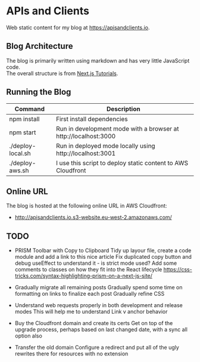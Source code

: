 # APIs and Clients

Web static content for my blog at https://apisandclients.io.

## Blog Architecture

The blog is primarily written using markdown and has very little JavaScript code.\
The overall structure is from [Next.js Tutorials](https://nextjs.org/learn-pages-router/basics/data-fetching/blog-data).

## Running the Blog

| Command | Description |
| ------- | ----------- |
| npm install | First install dependencies |
| npm start | Run in development mode with a browser at http://localhost:3000 |
| ./deploy-local.sh | Run in deployed mode locally using http://localhost:3001 |
| ./deploy-aws.sh | I use this script to deploy static content to AWS Cloudfront |

## Online URL

The blog is hosted at the following online URL in AWS Cloudfront:

- http://apisandclients.io.s3-website.eu-west-2.amazonaws.com/

## TODO

- PRISM Toolbar with Copy to Clipboard
  Tidy up layour file, create a code module and add a link to this nice article
  Fix duplicated copy button and debug useEffect to understand it - is strict mode used?
  Add some comments to classes on how they fit into the React lifecycle
  https://css-tricks.com/syntax-highlighting-prism-on-a-next-js-site/

- Gradually migrate all remaining posts
  Gradually spend some time on formatting on links to finalize each post
  Gradually refine CSS

- Understand web requests properly in both development and release modes
  This will help me to understand Link v anchor behavior

- Buy the Cloudfront domain and create its certs
  Get on top of the upgrade process, perhaps based on last changed date, with a sync all option also

- Transfer the old domain
  Configure a redirect and put all of the ugly rewrites there for resources with no extension
